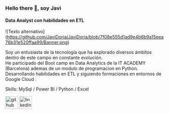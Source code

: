 ### Hello there 👋, soy Javi
#### Data Analyst con habilidades en ETL
![Texto alternativo]
(https://github.com/JaviDoria/JaviDoria/blob/7f08e555d1ad9e4b6b9a15eea76b31e520ffaa99/Banner.png)

Soy un entusiasta de la tecnología que ha explorado diversos ámbitos dentro de este campo en constante evolución.  
He participado del Boot camp en Data Analytics de la IT ACADEMY (Barcelona) ademas de un modulo de programacion en Python.
Desarrollando habilidades en ETL y siguiendo formaciones en entornos de Google Cloud .

Skills: MySql / Power BI / Python / Excel



[<img src='https://cdn.jsdelivr.net/npm/simple-icons@3.0.1/icons/github.svg' alt='github' height='40'>](https://github.com/https://github.com/JaviDoria)  [<img src='https://cdn.jsdelivr.net/npm/simple-icons@3.0.1/icons/linkedin.svg' alt='linkedin' height='40'>](https://www.linkedin.com/in/https://www.linkedin.com/in/javier-doria/)  

